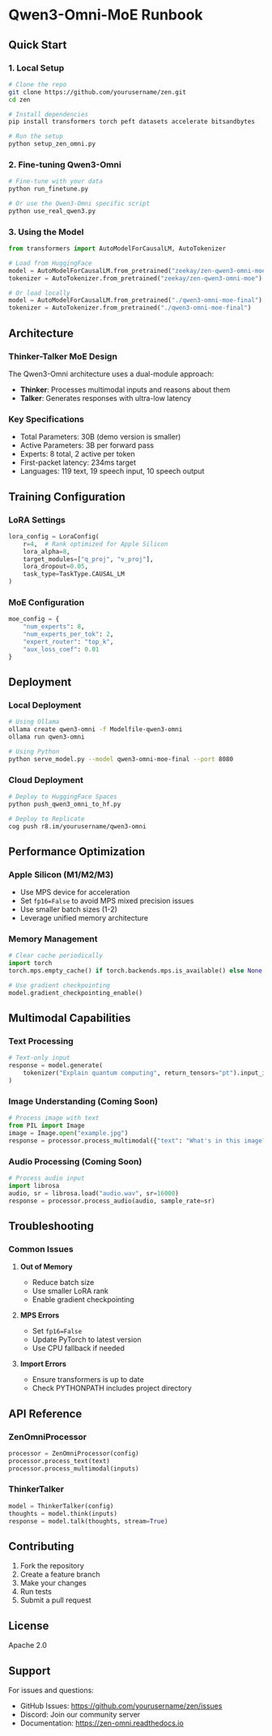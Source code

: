 # Qwen3-Omni-MoE Runbook

## Quick Start

### 1. Local Setup
```bash
# Clone the repo
git clone https://github.com/yourusername/zen.git
cd zen

# Install dependencies
pip install transformers torch peft datasets accelerate bitsandbytes

# Run the setup
python setup_zen_omni.py
```

### 2. Fine-tuning Qwen3-Omni
```bash
# Fine-tune with your data
python run_finetune.py

# Or use the Qwen3-Omni specific script
python use_real_qwen3.py
```

### 3. Using the Model
```python
from transformers import AutoModelForCausalLM, AutoTokenizer

# Load from HuggingFace
model = AutoModelForCausalLM.from_pretrained("zeekay/zen-qwen3-omni-moe")
tokenizer = AutoTokenizer.from_pretrained("zeekay/zen-qwen3-omni-moe")

# Or load locally
model = AutoModelForCausalLM.from_pretrained("./qwen3-omni-moe-final")
tokenizer = AutoTokenizer.from_pretrained("./qwen3-omni-moe-final")
```

## Architecture

### Thinker-Talker MoE Design
The Qwen3-Omni architecture uses a dual-module approach:
- **Thinker**: Processes multimodal inputs and reasons about them
- **Talker**: Generates responses with ultra-low latency

### Key Specifications
- Total Parameters: 30B (demo version is smaller)
- Active Parameters: 3B per forward pass
- Experts: 8 total, 2 active per token
- First-packet latency: 234ms target
- Languages: 119 text, 19 speech input, 10 speech output

## Training Configuration

### LoRA Settings
```python
lora_config = LoraConfig(
    r=4,  # Rank optimized for Apple Silicon
    lora_alpha=8,
    target_modules=["q_proj", "v_proj"],
    lora_dropout=0.05,
    task_type=TaskType.CAUSAL_LM
)
```

### MoE Configuration
```python
moe_config = {
    "num_experts": 8,
    "num_experts_per_tok": 2,
    "expert_router": "top_k",
    "aux_loss_coef": 0.01
}
```

## Deployment

### Local Deployment
```bash
# Using Ollama
ollama create qwen3-omni -f Modelfile-qwen3-omni
ollama run qwen3-omni

# Using Python
python serve_model.py --model qwen3-omni-moe-final --port 8080
```

### Cloud Deployment
```bash
# Deploy to HuggingFace Spaces
python push_qwen3_omni_to_hf.py

# Deploy to Replicate
cog push r8.im/yourusername/qwen3-omni
```

## Performance Optimization

### Apple Silicon (M1/M2/M3)
- Use MPS device for acceleration
- Set `fp16=False` to avoid MPS mixed precision issues
- Use smaller batch sizes (1-2)
- Leverage unified memory architecture

### Memory Management
```python
# Clear cache periodically
import torch
torch.mps.empty_cache() if torch.backends.mps.is_available() else None

# Use gradient checkpointing
model.gradient_checkpointing_enable()
```

## Multimodal Capabilities

### Text Processing
```python
# Text-only input
response = model.generate(
    tokenizer("Explain quantum computing", return_tensors="pt").input_ids
)
```

### Image Understanding (Coming Soon)
```python
# Process image with text
from PIL import Image
image = Image.open("example.jpg")
response = processor.process_multimodal({"text": "What's in this image?", "image": image})
```

### Audio Processing (Coming Soon)
```python
# Process audio input
import librosa
audio, sr = librosa.load("audio.wav", sr=16000)
response = processor.process_audio(audio, sample_rate=sr)
```

## Troubleshooting

### Common Issues

1. **Out of Memory**
   - Reduce batch size
   - Use smaller LoRA rank
   - Enable gradient checkpointing

2. **MPS Errors**
   - Set `fp16=False`
   - Update PyTorch to latest version
   - Use CPU fallback if needed

3. **Import Errors**
   - Ensure transformers is up to date
   - Check PYTHONPATH includes project directory

## API Reference

### ZenOmniProcessor
```python
processor = ZenOmniProcessor(config)
processor.process_text(text)
processor.process_multimodal(inputs)
```

### ThinkerTalker
```python
model = ThinkerTalker(config)
thoughts = model.think(inputs)
response = model.talk(thoughts, stream=True)
```

## Contributing

1. Fork the repository
2. Create a feature branch
3. Make your changes
4. Run tests
5. Submit a pull request

## License

Apache 2.0

## Support

For issues and questions:
- GitHub Issues: https://github.com/yourusername/zen/issues
- Discord: Join our community server
- Documentation: https://zen-omni.readthedocs.io